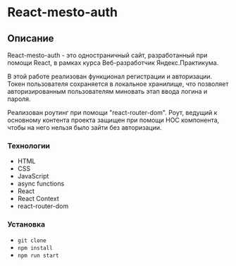 # React-mesto-auth

## Описание

React-mesto-auth - это одностраничный сайт, разработанный при помощи React, в рамках курса Веб-разработчик Яндекс.Практикума.

В этой работе реализован функционал регистрации и авторизации. Токен пользователя сохраняется в локальное хранилище, что позволяет авторизированным пользователям миновать этап ввода логина и пароля.

Реализован роутинг при помощи "react-router-dom". Роут, ведущий к основному контента проекта защищен при помощи HOC компонента, чтобы на него нельзя было зайти без авторизации.

### Технологии

- HTML
- CSS
- JavaScript
- async functions
- React
- React Context
- react-router-dom

### Установка

- `git clone`
- `npm install`
- `npm run start`
